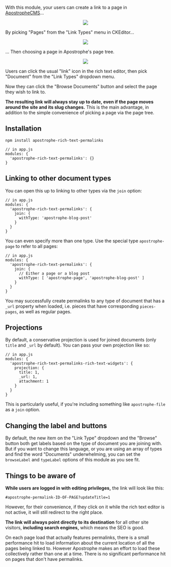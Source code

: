 With this module, your users can create a link to a page in [ApostropheCMS](https://apostrophecms.org)...

<p align="center"><img src="https://raw.githubusercontent.com/apostrophecms/apostrophe-rich-text-permalinks/master/screenshots/screenshot-1.png" /></p>

By picking "Pages" from the "Link Types" menu in CKEditor...

<p align="center"><img src="https://raw.githubusercontent.com/apostrophecms/apostrophe-rich-text-permalinks/master/screenshots/screenshot-2.png" /></p>

... Then choosing a page in Apostrophe's page tree.

<p align="center"><img src="https://raw.githubusercontent.com/apostrophecms/apostrophe-rich-text-permalinks/master/screenshots/screenshot-3.png" /></p>

Users can click the usual "link" icon in the rich text editor, then pick "Document" from the "Link Types" dropdown menu.

Now they can click the "Browse Documents" button and select the page they wish to link to.

**The resulting link will always stay up to date, even if the page moves around the site and its slug changes.** This is the main advantage, in addition to the simple convenience of picking a page via the page tree.

## Installation

```
npm install apostrophe-rich-text-permalinks
```

```
// in app.js
modules: {
  'apostrophe-rich-text-permalinks': {}
}
```

## Linking to other document types

You can open this up to linking to other types via the `join` option:

```
// in app.js
modules: {
  'apostrophe-rich-text-permalinks': {
    join: {
      withType: 'apostrophe-blog-post'
    }
  }
}
```

You can even specify more than one type. Use the special type `apostrophe-page` to refer to all pages:

```
// in app.js
modules: {
  'apostrophe-rich-text-permalinks': {
    join: {
      // Either a page or a blog post
      withType: [ 'apostrophe-page', 'apostrophe-blog-post' ]
    }
  }
}
```

You may successfully create permalinks to any type of document that has a `_url` property when loaded, i.e. pieces that have corresponding `pieces-pages`, as well as regular pages.

## Projections

By default, a conservative projection is used for joined documents (only `title` and `_url` by default). You can pass your own projection like so:

```
// in app.js
modules: {
  'apostrophe-rich-text-permalinks-rich-text-widgets': {
    projection: {
      title: 1,
      _url: 1,
      attachment: 1
    }
  }
}
```

This is particularly useful, if you're including something like `apostrophe-file` as a `join` option.

## Changing the label and buttons

By default, the new item on the "Link Type" dropdown and the "Browse" button both get labels based on the type of document you are joining with. But if you want to change this language, or you are using an array of types and find the word "Documents" underwhelming, you can set the `browseLabel` and `typeLabel` options of this module as you see fit.

## Things to be aware of

**While users are logged in with editing privileges,** the link will look like this:

`#apostrophe-permalink-ID-OF-PAGE?updateTitle=1`

However, for their convenience, if they click on it while the rich text editor is not active, it will still redirect to the right place.

**The link will always point directly to its destination** for all other site visitors, **including search engines,** which means the SEO is good.

On each page load that actually features permalinks, there is a small performance hit to load information about the current location of all the pages being linked to. However Apostrophe makes an effort to load these collectively rather than one at a time. There is no significant performance hit on pages that don't have permalinks.
